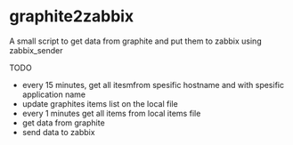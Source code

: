 graphite2zabbix
===============

A small script to get data from graphite and put them to zabbix using zabbix_sender


TODO
- every 15 minutes, get all itesmfrom spesific hostname and with spesific application name
- update graphites items list on the local file
- every 1 minutes get all items from local items file
- get data from graphite 
- send data to zabbix
